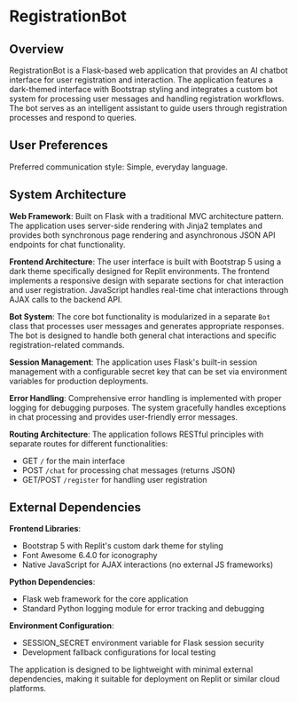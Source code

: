 # RegistrationBot

## Overview

RegistrationBot is a Flask-based web application that provides an AI chatbot interface for user registration and interaction. The application features a dark-themed interface with Bootstrap styling and integrates a custom bot system for processing user messages and handling registration workflows. The bot serves as an intelligent assistant to guide users through registration processes and respond to queries.

## User Preferences

Preferred communication style: Simple, everyday language.

## System Architecture

**Web Framework**: Built on Flask with a traditional MVC architecture pattern. The application uses server-side rendering with Jinja2 templates and provides both synchronous page rendering and asynchronous JSON API endpoints for chat functionality.

**Frontend Architecture**: The user interface is built with Bootstrap 5 using a dark theme specifically designed for Replit environments. The frontend implements a responsive design with separate sections for chat interaction and user registration. JavaScript handles real-time chat interactions through AJAX calls to the backend API.

**Bot System**: The core bot functionality is modularized in a separate `Bot` class that processes user messages and generates appropriate responses. The bot is designed to handle both general chat interactions and specific registration-related commands.

**Session Management**: The application uses Flask's built-in session management with a configurable secret key that can be set via environment variables for production deployments.

**Error Handling**: Comprehensive error handling is implemented with proper logging for debugging purposes. The system gracefully handles exceptions in chat processing and provides user-friendly error messages.

**Routing Architecture**: The application follows RESTful principles with separate routes for different functionalities:
- GET `/` for the main interface
- POST `/chat` for processing chat messages (returns JSON)
- GET/POST `/register` for handling user registration

## External Dependencies

**Frontend Libraries**:
- Bootstrap 5 with Replit's custom dark theme for styling
- Font Awesome 6.4.0 for iconography
- Native JavaScript for AJAX interactions (no external JS frameworks)

**Python Dependencies**:
- Flask web framework for the core application
- Standard Python logging module for error tracking and debugging

**Environment Configuration**:
- SESSION_SECRET environment variable for Flask session security
- Development fallback configurations for local testing

The application is designed to be lightweight with minimal external dependencies, making it suitable for deployment on Replit or similar cloud platforms.